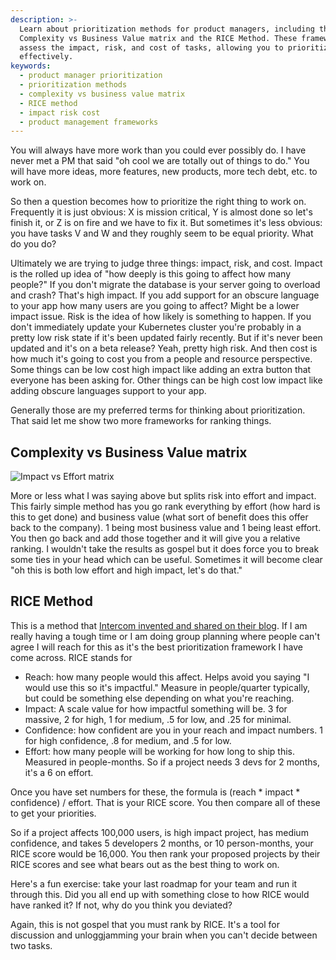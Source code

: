 ```yaml
---
description: >-
  Learn about prioritization methods for product managers, including the
  Complexity vs Business Value matrix and the RICE Method. These frameworks help
  assess the impact, risk, and cost of tasks, allowing you to prioritize
  effectively.
keywords:
  - product manager prioritization
  - prioritization methods
  - complexity vs business value matrix
  - RICE method
  - impact risk cost
  - product management frameworks
---
```

You will always have more work than you could ever possibly do. I have never met a PM that said "oh cool we are totally out of things to do." You will have more ideas, more features, new products, more tech debt, etc. to work on.

So then a question becomes how to prioritize the right thing to work on. Frequently it is just obvious: X is mission critical, Y is almost done so let's finish it, or Z is on fire and we have to fix it. But sometimes it's less obvious: you have tasks V and W and they roughly seem to be equal priority. What do you do?

Ultimately we are trying to judge three things: impact, risk, and cost. Impact is the rolled up idea of "how deeply is this going to affect how many people?" If you don't migrate the database is your server going to overload and crash? That's high impact. If you add support for an obscure language to your app how many users are you going to affect? Might be a lower impact issue. Risk is the idea of how likely is something to happen. If you don't immediately update your Kubernetes cluster you're probably in a pretty low risk state if it's been updated fairly recently. But if it's never been updated and it's on a beta release? Yeah, pretty high risk. And then cost is how much it's going to cost you from a people and resource perspective. Some things can be low cost high impact like adding an extra button that everyone has been asking for. Other things can be high cost low impact like adding obscure languages support to your app.

Generally those are my preferred terms for thinking about prioritization. That said let me show two more frameworks for ranking things.

## Complexity vs Business Value matrix

![Impact vs Effort matrix](/images/impact-matrix.jpg)

More or less what I was saying above but splits risk into effort and impact. This fairly simple method has you go rank everything by effort (how hard is this to get done) and business value (what sort of benefit does this offer back to the company). 1 being most business value and 1 being least effort. You then go back and add those together and it will give you a relative ranking. I wouldn't take the results as gospel but it does force you to break some ties in your head which can be useful. Sometimes it will become clear "oh this is both low effort and high impact, let's do that."

## RICE Method

This is a method that [Intercom invented and shared on their blog][intercom]. If I am really having a tough time or I am doing group planning where people can't agree I will reach for this as it's the best prioritization framework I have come across. RICE stands for

- Reach: how many people would this affect. Helps avoid you saying "I would use this so it's impactful." Measure in people/quarter typically, but could be something else depending on what you're reaching.
- Impact: A scale value for how impactful something will be. 3 for massive, 2 for high, 1 for medium, .5 for low, and .25 for minimal.
- Confidence: how confident are you in your reach and impact numbers. 1 for high confidence, .8 for medium, and .5 for low.
- Effort: how many people will be working for how long to ship this. Measured in people-months. So if a project needs 3 devs for 2 months, it's a 6 on effort.

Once you have set numbers for these, the formula is (reach * impact * confidence) / effort. That is your RICE score. You then compare all of these to get your priorities.

So if a project affects 100,000 users, is high impact project, has medium confidence, and takes 5 developers 2 months, or  10 person-months, your RICE score would be 16,000. You then rank your proposed projects by their RICE scores and see what bears out as the best thing to work on.

Here's a fun exercise: take your last roadmap for your team and run it through this. Did you all end up with something close to how RICE would have ranked it? If not, why do you think you deviated?

Again, this is not gospel that you must rank by RICE. It's a tool for discussion and unloggjamming your brain when you can't decide between two tasks.

[intercom]: https://www.intercom.com/blog/rice-simple-prioritization-for-product-managers/
